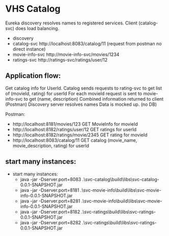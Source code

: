 # VHS Catalog


Eureka discovery resolves names to registered services. Client (catalog-svc) does load balancing.  

* discovery
* catalog-svc http://localhost:8083/catalog/11 (request from postman no direct instance)
* movie-info-svc http://movie-info-svc/movies/1234 
* ratings-svc http://ratings-svc/ratings/user/12
 


## Application flow:
Get catalog info for UserId. 
Catalog sends requests to rating-svc to get list of (movieId, rating) for userId 
For each movieId request is sent to movie-info-svc to get (name, description)
Combined information returned to client (Postman)
Discovery server resolves names 
Data is mocked up. (no DB)  

Postman:
* http://localhost:8181/movies/123 GET MovieInfo for movieId
* http://localhost:8182/ratings/user/12 GET ratings for userId
* http://localhost:8182/ratings/movie/2345 GET rating for movieId 
* http://localhost:8083/catalog/11 GET catalog (movie_name, movie_description, rating) for userId
 


## start many instances:
* start many instances:
    * java -jar -Dserver.port=8083 .\svc-catalog\build\libs\svc-catalog-0.0.1-SNAPSHOT.jar
    * java -jar -Dserver.port=8181 .\svc-movie-info\build\libs\svc-movie-info-0.0.1-SNAPSHOT.jar
    * java -jar -Dserver.port=8281 .\svc-movie-info\build\libs\svc-movie-info-0.0.1-SNAPSHOT.jar
    * java -jar -Dserver.port=8182 .\svc-ratings\build\libs\svc-ratings-0.0.1-SNAPSHOT.jar
    * java -jar -Dserver.port=8282 .\svc-ratings\build\libs\svc-ratings-0.0.1-SNAPSHOT.jar

